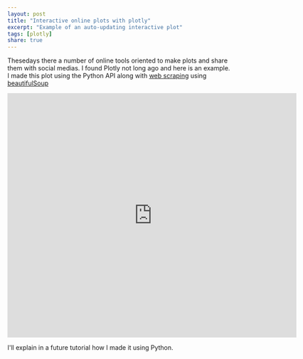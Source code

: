 ```yaml
---
layout: post
title: "Interactive online plots with plotly"
excerpt: "Example of an auto-updating interactive plot"
tags: [plotly]
share: true
---
```


Thesedays there a number of online tools oriented to make plots and share them with social medias. I found Plotly not long ago and here is an example. I made this plot using the Python API along with [web scraping](http://en.wikipedia.org/wiki/Web_scraping) using [beautifulSoup](http://www.crummy.com/software/BeautifulSoup/)

<div class="image-wrap">

<iframe width="650" height="550" frameborder="0" seamless="seamless" scrolling="no" src="https://plot.ly/~rvalenzuela/18/650/550"></iframe>

</div>

I'll explain in a future tutorial how I made it using Python.